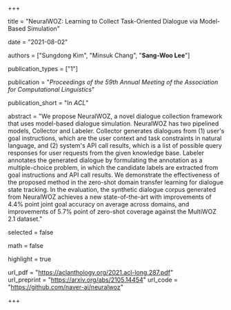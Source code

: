 +++

title = "NeuralWOZ: Learning to Collect Task-Oriented Dialogue via Model-Based Simulation"

date = "2021-08-02"

authors = ["Sungdong Kim", "Minsuk Chang", "**Sang-Woo Lee**"]

publication_types = ["1"]

publication = "*Proceedings of the 59th Annual Meeting of the Association for Computational Linguistics*"

publication_short = "In *ACL*"

abstract = "We propose NeuralWOZ, a novel dialogue collection framework that uses model-based dialogue simulation. NeuralWOZ has two pipelined models, Collector and Labeler. Collector generates dialogues from (1) user's goal instructions, which are the user context and task constraints in natural language, and (2) system's API call results, which is a list of possible query responses for user requests from the given knowledge base. Labeler annotates the generated dialogue by formulating the annotation as a multiple-choice problem, in which the candidate labels are extracted from goal instructions and API call results. We demonstrate the effectiveness of the proposed method in the zero-shot domain transfer learning for dialogue state tracking. In the evaluation, the synthetic dialogue corpus generated from NeuralWOZ achieves a new state-of-the-art with improvements of 4.4% point joint goal accuracy on average across domains, and improvements of 5.7% point of zero-shot coverage against the MultiWOZ 2.1 dataset."

selected = false

math = false

highlight = true

url_pdf = "https://aclanthology.org/2021.acl-long.287.pdf"  
url_preprint = "https://arxiv.org/abs/2105.14454" 
url_code = "https://github.com/naver-ai/neuralwoz"


+++

